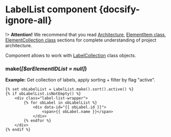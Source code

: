 # LabelList component {docsify-ignore-all}

!> **Attention!**  We recommend that you read [Architecture](home.md#architecture), [ElementItem class](item-class/item-class.md),
[ElementCollection class](collection-class/collection-class.md) sections for complete understanding of  project architecture.

Component allows to work with [LabelCollection](label/collection/collection.md) class objects.

### make(_[$arElementIDList = null]_)

**Example:** Get collection of labels, apply sorting + filter by flag "active".
```twig
{% set obLabelList = LabelList.make().sort().active() %}
{% if obLabelList.isNotEmpty() %}
    <div class="label-list-wrapper">
        {% for obLabel in obLabelList %}
            <div data-id="{{ obLabel.id }}">
                <span>{{ obLabel.name }}</span>
            </div>
        {% endfor %}
    </div>
{% endif %}
```